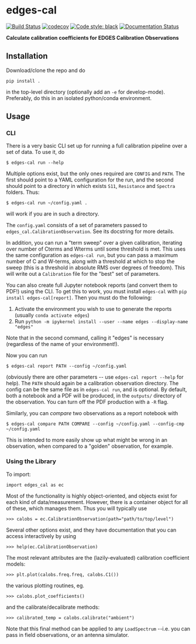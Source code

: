 # edges-cal

[![Build
Status](https://travis-ci.org/edges-collab/edges-cal.svg?branch=master)](https://travis-ci.org/edges-collab/edges-cal)
[![codecov](https://codecov.io/gh/edges-collab/edges-cal/branch/master/graph/badge.svg)](https://codecov.io/gh/edges-collab/edges-cal)
[![Code style:
black](https://img.shields.io/badge/code%20style-black-000000.svg)](https://github.com/psf/black)
[![Documentation Status](https://readthedocs.org/projects/edges-cal/badge/?version=latest)](https://edges-cal.readthedocs.io/en/latest/?badge=latest)

**Calculate calibration coefficients for EDGES Calibration Observations**

## Installation

Download/clone the repo and do

    pip install .

in the top-level directory (optionally add an `-e` for develop-mode).
Preferably, do this in an isolated python/conda environment.

## Usage

### CLI

There is a very basic CLI set up for running a full calibration pipeline
over a set of data. To use it, do

    $ edges-cal run --help

Multiple options exist, but the only ones required are `CONFIG` and
`PATH`. The first should point to a YAML configuration for the run, and
the second should point to a directory in which exists `S11`,
`Resistance` and `Spectra` folders. Thus:

    $ edges-cal run ~/config.yaml .

will work if you are in such a directory.

The `config.yaml` consists of a set of parameters passed to
`edges_cal.CalibrationObservation`. See its docstring for more details.

In addition, you can run a "term sweep" over a given calibration,
iterating over number of Cterms and Wterms until some threshold is met.
This uses the same configuration as `edges-cal run`, but you can pass a
maximum number of C and W-terms, along with a threshold at which to stop
the sweep (this is a threshold in absolute RMS over degrees of freedom).
This will write out a `Calibration` file for the "best" set of
parameters.

You can also create full Jupyter notebook reports (and convert them to
PDF!) using the CLI. To get this to work, you must install `edges-cal`
with `pip install edges-cal[report]`. Then you must do the following:

1.  Activate the environment you wish to use to generate the reports
    (usually `conda activate edges`)
2.  Run
    `python -m ipykernel install --user --name edges --display-name "edges"`

Note that in the second command, calling it "edges" is necessary
(regardless of the name of your environment!).

Now you can run

    $ edges-cal report PATH --config ~/config.yaml

(obviously there are other parameters -- use `edges-cal report --help`
for help). The `PATH` should again be a calibration observation
directory. The config can be the same file as in `edges-cal run`, and is
optional. By default, both a notebook and a PDF will be produced, in the
`outputs/` directory of the observation. You can turn off the PDF
production with a `-R` flag.

Similarly, you can *compare* two observations as a report notebook with

    $ edges-cal compare PATH COMPARE --config ~/config.yaml --config-cmp ~/config.yaml

This is intended to more easily show up what might be wrong in an
observation, when compared to a "golden" observation, for example.

### Using the Library

To import:

    import edges_cal as ec

Most of the functionality is highly object-oriented, and objects exist
for each kind of data/measurement. However, there is a container object
for all of these, which manages them. Thus you will typically use

    >>> calobs = ec.CalibrationObservation(path="path/to/top/level")

Several other options exist, and they have documentation that you can
access interactively by using

    >>> help(ec.CalibrationObservation)

The most relevant attributes are the (lazily-evaluated) calibration
coefficient models:

    >>> plt.plot(calobs.freq.freq, calobs.C1())

the various plotting routines, eg.

    >>> calobs.plot_coefficients()

and the calibrate/decalibrate methods:

    >>> calibrated_temp = calobs.calibrate("ambient")

Note that this final method can be applied to any `LoadSpectrum` --i.e.
you can pass in field observations, or an antenna simulator.
